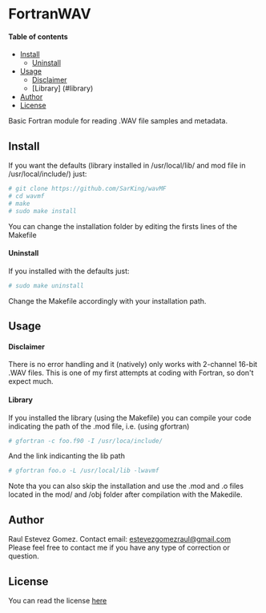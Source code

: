 # FortranWAV

#### Table of contents
- [Install](#install)  
    - [Uninstall](#uninstall) 
- [Usage](#usage)  
    - [Disclaimer](#disclaimer)  
    - [Library] (#library)
- [Author](#author)  
- [License](#license)  

Basic Fortran module for reading .WAV file samples and metadata.

## Install
If you want the defaults (library installed in /usr/local/lib/ and mod file in /usr/local/include/) just:  
```bash
# git clone https://github.com/SarKing/wavMF
# cd wavmf
# make
# sudo make install
``` 
You can change the installation folder by editing the firsts lines of the Makefile  
#### Uninstall
If you installed with the defaults just:  
```bash
# sudo make uninstall 
```
Change the Makefile accordingly with your installation path.  

## Usage
#### Disclaimer
There is no error handling and it (natively) only works with 2-channel 16-bit .WAV files. 
This is one of my first attempts at coding with Fortran, so don't expect much.

#### Library 
If you installed the library (using the Makefile) you can compile your code indicating the path of the .mod file, i.e. (using
gfortran)  

```bash
# gfortran -c foo.f90 -I /usr/loca/include/
```
And the link indicanting the lib path  

```bash
# gfortran foo.o -L /usr/local/lib -lwavmf
```

Note tha you can also skip the installation and use the .mod and .o files located in the mod/ and /obj folder after compilation
with the Makedile.  
## Author
Raul Estevez Gomez. Contact email: estevezgomezraul@gmail.com  
Please feel free to contact me if you have any type of correction or question. 

## License
You can read the license [here](LICENSE)
